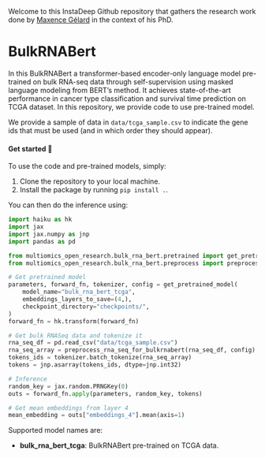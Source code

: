 Welcome to this InstaDeep Github repository that gathers the research work done by [Maxence Gélard](https://www.linkedin.com/in/maxence-g%C3%A9lard-015761172/) in the context of his PhD.

# BulkRNABert

In this BulkRNABert a transformer-based encoder-only language model pre-trained on bulk RNA-seq data through self-supervision using masked language modeling from
BERT’s method. It achieves state-of-the-art performance in cancer type classification and survival time prediction on TCGA dataset.
In this repository, we provide code to use pre-trained model.

We provide a sample of data in `data/tcga_sample.csv` to indicate the gene ids that must be used (and in which order they should appear).

#### Get started 🚀

To use the code and pre-trained models, simply:

1. Clone the repository to your local machine.
2. Install the package by running `pip install .`.

You can then do the inference using:
```python
import haiku as hk
import jax
import jax.numpy as jnp
import pandas as pd

from multiomics_open_research.bulk_rna_bert.pretrained import get_pretrained_model
from multiomics_open_research.bulk_rna_bert.preprocess import preprocess_rna_seq_for_bulkrnabert

# Get pretrained model
parameters, forward_fn, tokenizer, config = get_pretrained_model(
    model_name="bulk_rna_bert_tcga",
    embeddings_layers_to_save=(4,),
    checkpoint_directory="checkpoints/",
)
forward_fn = hk.transform(forward_fn)

# Get bulk RNASeq data and tokenize it
rna_seq_df = pd.read_csv("data/tcga_sample.csv")
rna_seq_array = preprocess_rna_seq_for_bulkrnabert(rna_seq_df, config)
tokens_ids = tokenizer.batch_tokenize(rna_seq_array)
tokens = jnp.asarray(tokens_ids, dtype=jnp.int32)

# Inference
random_key = jax.random.PRNGKey(0)
outs = forward_fn.apply(parameters, random_key, tokens)

# Get mean embeddings from layer 4
mean_embedding = outs["embeddings_4"].mean(axis=1)
```
Supported model names are:
- **bulk_rna_bert_tcga**: BulkRNABert pre-trained on TCGA data.
